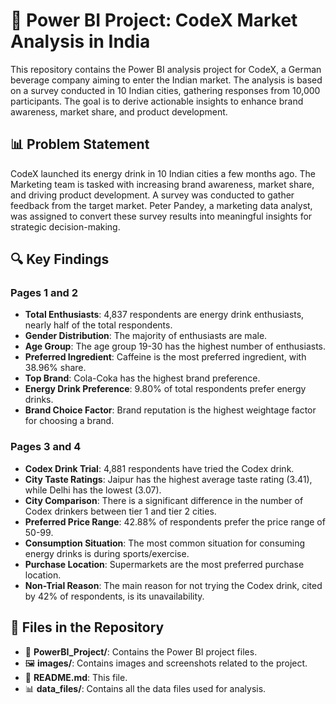 
# 🥤 Power BI Project: CodeX Market Analysis in India

This repository contains the Power BI analysis project for CodeX, a German beverage company aiming to enter the Indian market. The analysis is based on a survey conducted in 10 Indian cities, gathering responses from 10,000 participants. The goal is to derive actionable insights to enhance brand awareness, market share, and product development.

## 📊 Problem Statement

CodeX launched its energy drink in 10 Indian cities a few months ago. The Marketing team is tasked with increasing brand awareness, market share, and driving product development. A survey was conducted to gather feedback from the target market. Peter Pandey, a marketing data analyst, was assigned to convert these survey results into meaningful insights for strategic decision-making.

## 🔍 Key Findings

### Pages 1 and 2
- **Total Enthusiasts**: 4,837 respondents are energy drink enthusiasts, nearly half of the total respondents.
- **Gender Distribution**: The majority of enthusiasts are male.
- **Age Group**: The age group 19-30 has the highest number of enthusiasts.
- **Preferred Ingredient**: Caffeine is the most preferred ingredient, with 38.96% share.
- **Top Brand**: Cola-Coka has the highest brand preference.
- **Energy Drink Preference**: 9.80% of total respondents prefer energy drinks.
- **Brand Choice Factor**: Brand reputation is the highest weightage factor for choosing a brand.

### Pages 3 and 4
- **Codex Drink Trial**: 4,881 respondents have tried the Codex drink.
- **City Taste Ratings**: Jaipur has the highest average taste rating (3.41), while Delhi has the lowest (3.07).
- **City Comparison**: There is a significant difference in the number of Codex drinkers between tier 1 and tier 2 cities.
- **Preferred Price Range**: 42.88% of respondents prefer the price range of 50-99.
- **Consumption Situation**: The most common situation for consuming energy drinks is during sports/exercise.
- **Purchase Location**: Supermarkets are the most preferred purchase location.
- **Non-Trial Reason**: The main reason for not trying the Codex drink, cited by 42% of respondents, is its unavailability.

## 📁 Files in the Repository
- 📂 **PowerBI_Project/**: Contains the Power BI project files.
- 🖼️ **images/**: Contains images and screenshots related to the project.
- 📄 **README.md**: This file.
- 📊 **data_files/**: Contains all the data files used for analysis.


